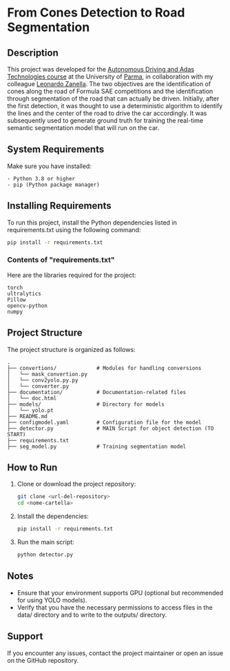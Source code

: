 # From Cones Detection to Road Segmentation

## Description

This project was developed for the [Autonomous Driving and Adas Technologies course](https://corsi.unipr.it/en/ugov/degreecourse/225616) at the University of [Parma](https://www.unipr.it/), in collaboration with my colleague [Leonardo Zanella](https://github.com/leokx6). The two objectives are the identification of cones along the road of Formula SAE competitions and the identification through segmentation of the road that can actually be driven. Initially, after the first detection, it was thought to use a deterministic algorithm to identify the lines and the center of the road to drive the car accordingly. It was subsequently used to generate ground truth for training the real-time semantic segmentation model that will run on the car.

## System Requirements

Make sure you have installed:

    - Python 3.8 or higher
    - pip (Python package manager)

## Installing Requirements

To run this project, install the Python dependencies listed in requirements.txt using the following command:

```bash
pip install -r requirements.txt
```

### Contents of "requirements.txt"

Here are the libraries required for the project:

```
torch
ultralytics
Pillow
opencv-python
numpy
```

## Project Structure

The project structure is organized as follows:
```
.  
├── convertions/             # Modules for handling conversions  
│   └── mask_convertion.py 
│   └── conv2yolo.py.py 
│   └── converter.py 
├── documentation/           # Documentation-related files  
│   └── doc.html              
├── models/                  # Directory for models  
│   └── yolo.pt             
├── README.md                 
├── configmodel.yaml         # Configuration file for the model  
├── detector.py              # MAIN Script for object detection (TO START) 
├── requirements.txt   
├── seg_model.py             # Training segmentation model  
```

## How to Run
1. Clone or download the project repository:

   ```bash
   git clone <url-del-repository>
   cd <nome-cartella>
   ```

2. Install the dependencies:

   ```bash
   pip install -r requirements.txt
   ```

3. Run the main script:

   ```bash
   python detector.py
   ```

## Notes
- Ensure that your environment supports GPU (optional but recommended for using YOLO models).
- Verify that you have the necessary permissions to access files in the data/ directory and to write to the outputs/ directory.

## Support
If you encounter any issues, contact the project maintainer or open an issue on the GitHub repository.

